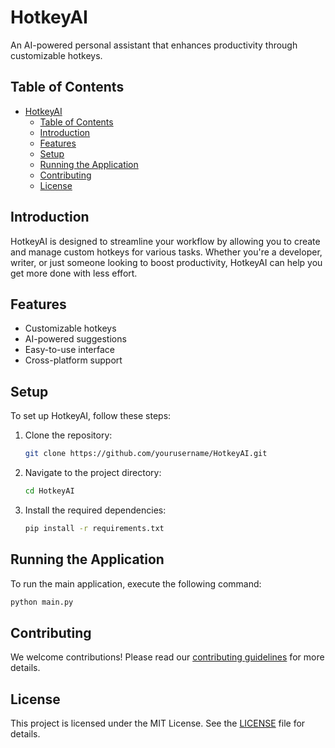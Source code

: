 # HotkeyAI

An AI-powered personal assistant that enhances productivity through customizable hotkeys.

## Table of Contents
- [HotkeyAI](#hotkeyai)
  - [Table of Contents](#table-of-contents)
  - [Introduction](#introduction)
  - [Features](#features)
  - [Setup](#setup)
  - [Running the Application](#running-the-application)
  - [Contributing](#contributing)
  - [License](#license)

## Introduction
HotkeyAI is designed to streamline your workflow by allowing you to create and manage custom hotkeys for various tasks. Whether you're a developer, writer, or just someone looking to boost productivity, HotkeyAI can help you get more done with less effort.

## Features
- Customizable hotkeys
- AI-powered suggestions
- Easy-to-use interface
- Cross-platform support

## Setup
To set up HotkeyAI, follow these steps:

1. Clone the repository:
    ```bash
    git clone https://github.com/yourusername/HotkeyAI.git
    ```
2. Navigate to the project directory:
    ```bash
    cd HotkeyAI
    ```
3. Install the required dependencies:
    ```bash
    pip install -r requirements.txt
    ```

## Running the Application
To run the main application, execute the following command:
```bash
python main.py
```

## Contributing
We welcome contributions! Please read our [contributing guidelines](CONTRIBUTING.md) for more details.

## License
This project is licensed under the MIT License. See the [LICENSE](LICENSE) file for details.
